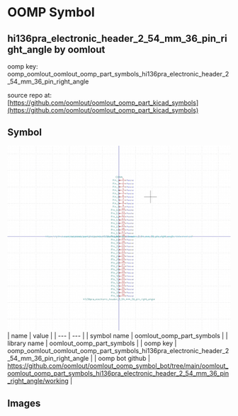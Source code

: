 # OOMP Symbol  
## hi136pra_electronic_header_2_54_mm_36_pin_right_angle  by oomlout  
  
oomp key: oomp_oomlout_oomlout_oomp_part_symbols_hi136pra_electronic_header_2_54_mm_36_pin_right_angle  
  
source repo at: [https://github.com/oomlout/oomlout_oomp_part_kicad_symbols](https://github.com/oomlout/oomlout_oomp_part_kicad_symbols)  
## Symbol  
  
[![working.png](working_600.png)](working.png)  
| name | value | 
| --- | --- | 
| symbol name | oomlout_oomp_part_symbols | 
| library name | oomlout_oomp_part_symbols | 
| oomp key | oomp_oomlout_oomlout_oomp_part_symbols_hi136pra_electronic_header_2_54_mm_36_pin_right_angle | 
| oomp bot github | https://github.com/oomlout/oomlout_oomp_symbol_bot/tree/main/oomlout_oomlout_oomp_part_symbols_hi136pra_electronic_header_2_54_mm_36_pin_right_angle/working | 
## Images  
